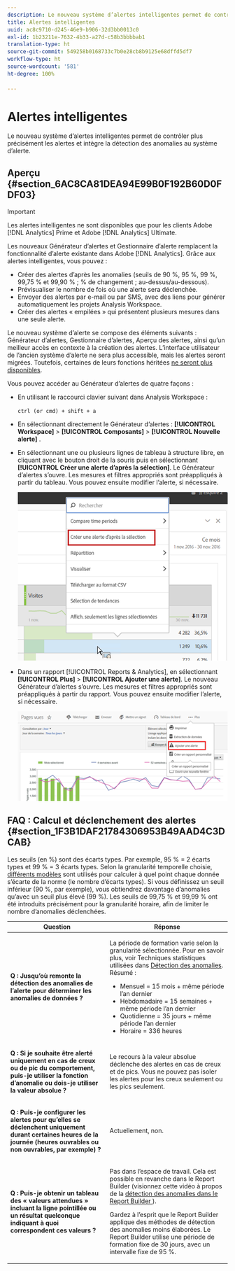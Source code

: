```yaml
---
description: Le nouveau système d’alertes intelligentes permet de contrôler plus précisément les alertes et intègre la détection des anomalies au système d’alerte.
title: Alertes intelligentes
uuid: ac8c9710-d245-46e9-b906-32d3bb0013c0
exl-id: 1b23211e-7632-4b33-a27d-c58b3bbbbab1
translation-type: ht
source-git-commit: 549258b0168733c7b0e28cb8b9125e68dffd5df7
workflow-type: ht
source-wordcount: '581'
ht-degree: 100%

---
```


# Alertes intelligentes

Le nouveau système d’alertes intelligentes permet de contrôler plus précisément les alertes et intègre la détection des anomalies au système d’alerte.

## Aperçu {#section_6AC8CA81DEA94E99B0F192B60D0FDF03}

>[!IMPORTANT]
>
>Les alertes intelligentes ne sont disponibles que pour les clients Adobe [!DNL Analytics] Prime et Adobe [!DNL Analytics] Ultimate.

Les nouveaux Générateur d’alertes et Gestionnaire d’alerte remplacent la fonctionnalité d’alerte existante dans Adobe [!DNL Analytics]. Grâce aux alertes intelligentes, vous pouvez :

* Créer des alertes d’après les anomalies (seuils de 90 %, 95 %, 99 %, 99,75 % et 99,90 % ; % de changement ; au-dessus/au-dessous).
* Prévisualiser le nombre de fois où une alerte sera déclenchée.
* Envoyer des alertes par e-mail ou par SMS, avec des liens pour générer automatiquement les projets Analysis Workspace.
* Créer des alertes « empilées » qui présentent plusieurs mesures dans une seule alerte.

Le nouveau système d’alerte se compose des éléments suivants : Générateur d’alertes, Gestionnaire d’alertes, Aperçu des alertes, ainsi qu’un meilleur accès en contexte à la création des alertes. L’interface utilisateur de l’ancien système d’alerte ne sera plus accessible, mais les alertes seront migrées. Toutefois, certaines de leurs fonctions héritées [ne seront plus disponibles](https://docs.adobe.com/content/help/fr-FR/analytics/analyze/reports-analytics/alerts.html).

Vous pouvez accéder au Générateur d’alertes de quatre façons :

* En utilisant le raccourci clavier suivant dans Analysis Workspace :

   `ctrl (or cmd) + shift + a`
* En sélectionnant directement le Générateur d’alertes : **[!UICONTROL Workspace]** > **[!UICONTROL Composants]** > **[!UICONTROL Nouvelle alerte]** .
* En sélectionnant une ou plusieurs lignes de tableau à structure libre, en cliquant avec le bouton droit de la souris puis en sélectionnant **[!UICONTROL Créer une alerte d’après la sélection]**. Le Générateur d’alertes s’ouvre. Les mesures et filtres appropriés sont préappliqués à partir du tableau. Vous pouvez ensuite modifier l’alerte, si nécessaire.

   ![](assets/create-alert-from-selection.png)

* Dans un rapport [!UICONTROL Reports &amp; Analytics], en sélectionnant **[!UICONTROL Plus]** > **[!UICONTROL Ajouter une alerte]**. Le nouveau Générateur d’alertes s’ouvre. Les mesures et filtres appropriés sont préappliqués à partir du rapport. Vous pouvez ensuite modifier l’alerte, si nécessaire.

   ![](assets/add-alert.png)

## FAQ : Calcul et déclenchement des alertes  {#section_1F3B1DAF21784306953B49AAD4C3DCAB}

Les seuils (en %) sont des écarts types. Par exemple, 95 % = 2 écarts types et 99 % = 3 écarts types. Selon la granularité temporelle choisie,  [différents modèles](/help/analyze/analysis-workspace/virtual-analyst/c-anomaly-detection/statistics-anomaly-detection.md) sont utilisés pour calculer à quel point chaque donnée s’écarte de la norme (le nombre d’écarts types). Si vous définissez un seuil inférieur (90 %, par exemple), vous obtiendrez davantage d’anomalies qu’avec un seuil plus élevé (99 %). Les seuils de 99,75 % et 99,99 % ont été introduits précisément pour la granularité horaire, afin de limiter le nombre d’anomalies déclenchées.

<table id="table_B3AA85E1DE3543DCA34966A52E3CE4AB"> 
 <thead> 
  <tr> 
   <th colname="col1" class="entry"> Question </th> 
   <th colname="col2" class="entry"> Réponse </th> 
  </tr> 
 </thead>
 <tbody> 
  <tr> 
   <td colname="col1"> <p><b>Q : Jusqu’où remonte la détection des anomalies de l’alerte pour déterminer les anomalies de données ?</b> </p> </td> 
   <td colname="col2"> <p>La période de formation varie selon la granularité sélectionnée. Pour en savoir plus, voir Techniques statistiques utilisées dans <a href="/help/analyze/analysis-workspace/virtual-analyst/c-anomaly-detection/statistics-anomaly-detection.md">Détection des anomalies</a>. Résumé : </p> 
    <ul id="ul_4F8C2A41F06C498DBF5E7AE5DE803773"> 
     <li id="li_E246091A3F1E484C8444AF4052FCA784">Mensuel = 15 mois + même période l’an dernier </li> 
     <li id="li_CC014FB38AE1492B9647E990C29BFB3C">Hebdomadaire = 15 semaines + même période l’an dernier </li> 
     <li id="li_2517EE2097534324BE9C1B54CD181A62">Quotidienne = 35 jours + même période l’an dernier </li> 
     <li id="li_710BC8B009354542AA4962A59A646099">Horaire = 336 heures </li> 
    </ul> </td> 
  </tr> 
  <tr> 
   <td colname="col1"> <p><b>Q : Si je souhaite être alerté uniquement en cas de creux ou de pic du comportement, puis-je utiliser la fonction d’anomalie ou dois-je utiliser la valeur absolue ?</b> </p> </td> 
   <td colname="col2"> <p>Le recours à la valeur absolue déclenche des alertes en cas de creux et de pics. Vous ne pouvez pas isoler les alertes pour les creux seulement ou les pics seulement. </p> </td> 
  </tr> 
  <tr> 
   <td colname="col1"> <p><b>Q : Puis-je configurer les alertes pour qu’elles se déclenchent uniquement durant certaines heures de la journée (heures ouvrables ou non ouvrables, par exemple) ?</b> </p> </td> 
   <td colname="col2"> <p>Actuellement, non. </p> </td> 
  </tr> 
  <tr> 
   <td colname="col1"> <p><b>Q : Puis-je obtenir un tableau des « valeurs attendues » incluant la ligne pointillée ou un résultat quelconque indiquant à quoi correspondent ces valeurs ?</b> </p> </td> 
   <td colname="col2"> <p>Pas dans l’espace de travail. Cela est possible en revanche dans le Report Builder (visionnez cette vidéo à propos de la <a href="https://docs.adobe.com/content/help/fr-FR/analytics-learn/tutorials/exporting/report-builder/anomaly-detection-in-report-builder.html"  >détection des anomalies dans le Report Builder </a>). </p> <p>Gardez à l’esprit que le Report Builder applique des méthodes de détection des anomalies moins élaborées. Le Report Builder utilise une période de formation fixe de 30 jours, avec un intervalle fixe de 95 %. </p> </td> 
  </tr> 
 </tbody> 
</table>
